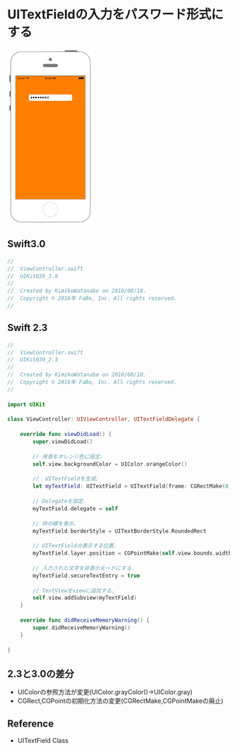# UITextFieldの入力をパスワード形式にする

![Preview uikit039](img/uikit039.png)

## Swift3.0
```swift
//
//  ViewController.swift
//  UIKit039_3.0
//
//  Created by KimikoWatanabe on 2016/08/18.
//  Copyright © 2016年 FaBo, Inc. All rights reserved.
//


```

## Swift 2.3
```swift
//
//  ViewController.swift
//  UIKit039_2.3
//
//  Created by KimikoWatanabe on 2016/08/18.
//  Copyright © 2016年 FaBo, Inc. All rights reserved.
//

import UIKit

class ViewController: UIViewController, UITextFieldDelegate {

    override func viewDidLoad() {
        super.viewDidLoad()

        // 背景をオレンジ色に設定.
        self.view.backgroundColor = UIColor.orangeColor()

        //  UITextFieldを生成.
        let myTextField: UITextField = UITextField(frame: CGRectMake(0, 0, 200, 30))

        // Delegateを設定.
        myTextField.delegate = self

        // 枠の線を表示.
        myTextField.borderStyle = UITextBorderStyle.RoundedRect

        // UITextFieldの表示する位置.
        myTextField.layer.position = CGPointMake(self.view.bounds.width/2, 100)

        // 入力された文字を非表示モードにする.
        myTextField.secureTextEntry = true

        // TextViewをviewに追加する.
        self.view.addSubview(myTextField)
    }

    override func didReceiveMemoryWarning() {
        super.didReceiveMemoryWarning()
    }

}
```

## 2.3と3.0の差分
* UIColorの参照方法が変更(UIColor.grayColor()->UIColor.gray)
* CGRect,CGPointの初期化方法の変更(CGRectMake,CGPointMakeの廃止)

## Reference
* UITextField Class
